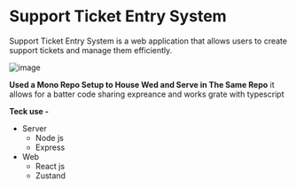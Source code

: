 # Support Ticket Entry System

Support Ticket Entry System is a web application that allows users to create support tickets and manage them efficiently.

![image](https://github.com/SSOURABH58/SupportTicketEntrySystem/assets/52000724/6b369983-cab1-43c0-8847-efe682de87b7)

**Used a Mono Repo Setup to House Wed and Serve in The Same Repo**
it allows for a batter code sharing expreance and works grate with typescript 

**Teck use -**
  - Server
    - Node js
    - Express 
  - Web
    - React js
    - Zustand
    

